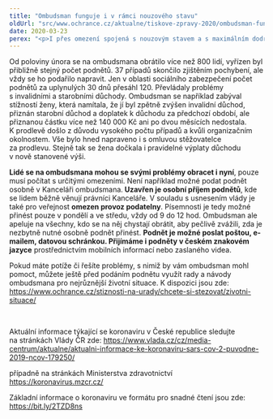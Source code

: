 ```yaml
---
title: "Ombudsman funguje i v rámci nouzového stavu"
oldUrl: "src/www.ochrance.cz/aktualne/tiskove-zpravy-2020/ombudsman-funguje-i-v-ramci-nouzoveho-stavu"
date: 2020-03-23
perex: "<p>I přes omezení spojená s nouzovým stavem a s maximálním dodržování bezpečnostních opatření se činnost ombudsmana nezastavila a dál se snaží pomáhat lidem s jejich problémy.</p>"
---
```


<!-- imported from the old website -->

<p>Od poloviny února se na ombudsmana obrátilo více než 800 lidí, vyřízen byl přibližně stejný počet podnětů. 37 případů skončilo zjištěním pochybení, ale vždy se ho podařilo napravit. Jen v oblasti sociálního zabezpečení počet podnětů za uplynulých 30 dnů přesáhl 120. Převládaly problémy s invalidními a starobními důchody. Ombudsman se například zabýval stížností ženy, která namítala, že jí byl zpětně zvýšen invalidní důchod, přiznán starobní důchod a doplatek k důchodu za předchozí období, ale přiznanou částku více než 140 000 Kč ani po dvou měsících nedostala. K prodlevě došlo z důvodu vysokého počtu případů a kvůli organizačním okolnostem. Vše bylo hned napraveno i s omluvou stěžovatelce za prodlevu. Stejně tak se žena dočkala i pravidelné výplaty důchodu v nově stanovené výši. </p> <p><b>Lidé se na ombudsmana mohou se svými problémy obracet i nyní</b>, pouze musí počítat s určitými omezeními. Není například možné podat podnět osobně v Kanceláři ombudsmana.<b> Uzavřen je osobní příjem podnětů</b>, kde se lidem běžně věnují právníci Kanceláře. V souladu s usnesením vlády je také pro veřejnost <b>omezen provoz podatelny</b>. Písemnosti je tedy možné přinést pouze v pondělí a ve středu, vždy od 9 do 12 hod. Ombudsman ale apeluje na všechny, kdo se na něj chystají obrátit, aby pečlivě zvážili, zda je nezbytně nutné osobně podnět přinést. <b>Podnět je možné poslat poštou, e-mailem, datovou schránkou. Přijímáme i podněty v českém znakovém jazyce</b> prostřednictvím mobilních informací nebo zaslaného videa. </p> <p>Pokud máte potíže či řešíte problémy, s nimiž by vám ombudsman mohl pomoct, můžete ještě před podáním podnětu využít rady a návody ombudsmana pro nejrůznější životní situace. K dispozici jsou zde: <a href="https://www.ochrance.cz/stiznosti-na-urady/chcete-si-stezovat/zivotni-situace/">https://www.ochrance.cz/stiznosti-na-urady/chcete-si-stezovat/zivotni-situace/</a></p> <p> </p> <p>Aktuální informace týkající se koronaviru v České republice sledujte na stránkách Vlády ČR zde: <a href="https://www.vlada.cz/cz/media-centrum/aktualne/aktualni-informace-ke-koronaviru-sars-cov-2-puvodne-2019-ncov-179250/" target="_blank">https://www.vlada.cz/cz/media-centrum/aktualne/aktualni-informace-ke-koronaviru-sars-cov-2-puvodne-2019-ncov-179250/</a></p> <p>případně na stránkách Ministerstva zdravotnictví <a href="https://koronavirus.mzcr.cz/" target="_blank">https://koronavirus.mzcr.cz/</a></p> <p>Základní informace o koronaviru ve formátu pro snadné čtení jsou zde: <a href="https://bit.ly/2TZD8ns?fbclid=IwAR2r7LXIr4xZEqoHAqwIEyQvWBb2SQUgWMzrhcYYetPaWPZx9Tj8_nfhkTs" target="_blank">https://bit.ly/2TZD8ns</a></p>
